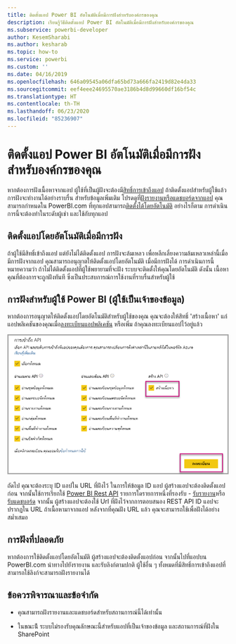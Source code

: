 ```yaml
---
title: ติดตั้งแอป Power BI อัตโนมัติเมื่อมีการฝังสำหรับองค์กรของคุณ
description: เรียนรู้วิธีติดตั้งแอป Power BI อัตโนมัติเมื่อมีการฝังสำหรับองค์กรของคุณ
ms.subservice: powerbi-developer
author: KesemSharabi
ms.author: kesharab
ms.topic: how-to
ms.service: powerbi
ms.custom: ''
ms.date: 04/16/2019
ms.openlocfilehash: 646a09545a06dfa65bd73a666fa2419d82e4da33
ms.sourcegitcommit: eef4eee24695570ae3186b4d8d99660df16bf54c
ms.translationtype: HT
ms.contentlocale: th-TH
ms.lasthandoff: 06/23/2020
ms.locfileid: "85236907"
---
```

# <a name="auto-install-power-bi-apps-when-embedding-for-your-organization"></a>ติดตั้งแอป Power BI อัตโนมัติเมื่อมีการฝังสำหรับองค์กรของคุณ

หากต้องการฝังเนื้อหาจากแอป ผู้ใช้ที่เป็นผู้ฝังจะต้องมี[สิทธิ์การเข้าถึงแอป](../../collaborate-share/service-create-distribute-apps.md) ถ้าติดตั้งแอปสำหรับผู้ใช้แล้ว การฝังจะทำงานได้อย่างราบรื่น สำหรับข้อมูลเพิ่มเติม โปรดดูที่[ฝังรายงานหรือแดชบอร์ดจากแอป](embed-from-apps.md) คุณสามารถกำหนดใน PowerBI.com ที่ทุกแอปสามารถ[ติดตั้งได้โดยอัตโนมัติ](https://powerbi.microsoft.com/blog/automatically-install-apps/) อย่างไรก็ตาม การดำเนินการนี้จะต้องทำในระดับผู้เช่า และใช้กับทุกแอป

## <a name="auto-install-app-on-embedding"></a>ติดตั้งแอปโดยอัตโนมัติเมื่อมีการฝัง

ถ้าผู้ใช้มีสิทธิ์เข้าถึงแอป แต่ยังไม่ได้ติดตั้งแอป การฝังจะล้มเหลว เพื่อหลีกเลี่ยงความล้มเหลวเหล่านี้เมื่อมีการฝังจากแอป คุณสามารถอนุญาตให้ติดตั้งแอปโดยอัตโนมัติ เมื่อมีการฝังได้ การดำเนินการนี้หมายความว่า ถ้าไม่ได้ติดตั้งแอปที่ผู้ใช้พยายามที่จะฝัง ระบบจะติดตั้งให้คุณโดยอัตโนมัติ ดังนั้น เนื้อหาคุณที่ต้องการจะถูกฝังทันที ซึ่งเป็นประสบการณ์การใช้งานที่ราบรื่นสำหรับผู้ใช้

## <a name="embed-for-power-bi-users-user-owns-data"></a>การฝังสำหรับผู้ใช้ Power BI (ผู้ใช้เป็นเจ้าของข้อมูล)

หากต้องการอนุญาตให้ติดตั้งแอปโดยอัตโนมัติสำหรับผู้ใช้ของคุณ คุณจะต้องให้สิทธิ์ 'สร้างเนื้อหา' แก่แอปพลิเคชันของคุณเมื่อ[ลงทะเบียนแอปพลิเคชัน](register-app.md#register-with-the-power-bi-application-registration-tool) หรือเพิ่ม ถ้าคุณลงทะเบียนแอปไว้อยู่แล้ว

![ลงทะเบียนแอปสร้างเนื้อหา](media/embed-auto-install-app/register-app-create-content.png)

ถัดไป คุณจะต้องระบุ ID แอปใน URL ที่ฝังไว้ ในการให้ข้อมูล ID แอป ผู้สร้างแอปจะต้องติดตั้งแอปก่อน จากนั้นใช้การเรียกใช้ [Power BI Rest API](https://docs.microsoft.com/rest/api/power-bi/) รายการใดรายการหนึ่งที่รองรับ - [รับรายงาน](https://docs.microsoft.com/rest/api/power-bi/reports/getreports)หรือ[รับแดชบอร์ด](https://docs.microsoft.com/rest/api/power-bi/dashboards/getdashboards) จากนั้น ผู้สร้างแอปจะต้องใช้ Url ที่ฝังไว้จากการตอบสนอง REST API ID แอปจะปรากฏใน URL ถ้าเนื้อหามาจากแอป  หลังจากที่คุณฝัง URL แล้ว คุณจะสามารถใช้เพื่อฝังได้อย่างสม่ำเสมอ

## <a name="secure-embed"></a>การฝังที่ปลอดภัย

หากต้องการใช้ติดตั้งแอปโดยอัตโนมัติ ผู้สร้างแอปจะต้องติดตั้งแอปก่อน จากนั้นไปที่แอปบน PowerBI.com นำทางไปยังรายงาน และรับลิงก์ตามปกติ ผู้ใช้อื่น ๆ ทั้งหมดที่มีสิทธิ์การเข้าถึงแอปที่สามารถใช้ลิงก์จะสามารถฝังรายงานได้

## <a name="considerations-and-limitations"></a>ข้อควรพิจารณาและข้อจำกัด

* คุณสามารถฝังรายงานและแดชบอร์ดสำหรับสถานการณ์นี้ได้เท่านั้น

* ในขณะน้ี ระบบไม่รองรับคุณลักษณะนี้สำหรับแอปที่เป็นเจ้าของข้อมูล และสถานการณ์ที่ฝังใน SharePoint